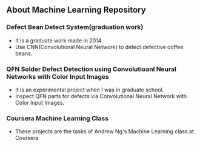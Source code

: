 
About Machine Learning Repository
---
### Defect Bean Detect System(graduation work)
- It is a graduate work made in 2014.
- Use CNN(Convolutional Neural Network) to detect defective coffee beans.

### QFN Solder Defect Detection using Convolutioanl Neural Networks with Color Input Images
- It is an experimental project when I was in graduate school.
- Inspect QFN parts for defects via Convolutional Neural Network with Color Input Images.

### Coursera Machine Learning Class
- These projects are the tasks of Andrew Ng's Machine Learning class at Coursera
